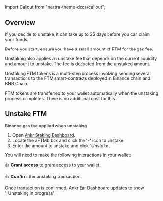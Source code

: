 import Callout from "nextra-theme-docs/callout";

## Overview

If you decide to unstake, it can take up to 35 days before you can claim your funds. 

<Callout>
Before you start, ensure you have a small amount of FTM for the gas fee.

Unstaknig also applies an unstake fee that depends on the current liquidity and amount to unstake. The fee is deducted from the unstaked amount.

Unstaking FTM tokens is a multi-step process involving sending several transactions to the FTM smart-contracts deployed in Binance chain and BNB Chain.

FTM tokens are transferred to your wallet automatically when the unstaking process completes. There is no additional cost for this.
</Callout>

## Unstake FTM

<Callout>
Binance gas fee applied when unstaking
</Callout>

1. Open [Ankr Staking Dashboard](https://www.ankr.com/staking/dashboard/).
3. Locate the aFTMb box and click the **'-'** icon to unstake.
4. Enter the amount to unstake and click *'Unstake'*.

You will need to make the following interactions in your wallet:

👍 **Grant access** to grant access to your wallet.

👍 **Confirm** the unstaking transaction.

<Callout>
Once transaction is confirmed, Ankr Ear Dashboard updates to show '_Unstaking in progress'_
</Callout>

